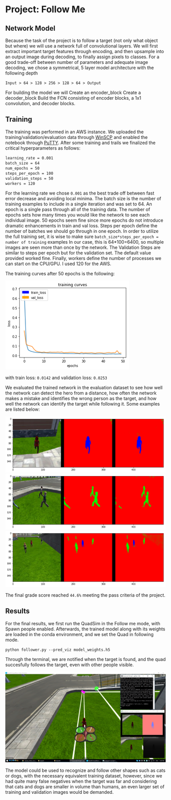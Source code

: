# Project: Follow Me

[//]: # (Image References)

[image1]: ./misc/output_19_99.png
[image2]: ./misc/output_26_0.png
[image3]: ./misc/output_27_0.png
[image4]: ./misc/output_28_0.png
[image5]: ./misc/follow_me.jpg

## Network Model

Because the task of the project is to follow a target (not only what object but where) we will use a network full of convolutional layers. We will first extract important target features through encoding, and then upsample into an output image during decoding, to finally assign pixels to classes.
For a good trade-off between number of parameters and adequate image decoding, we chose a symmetrical, 5 layer model architecture with the following depth
```
Input > 64 > 128 > 256 > 128 > 64 > Output
```

For building the model we will
  Create an encoder_block
  Create a decoder_block
  Build the FCN consisting of encoder blocks, a 1x1 convolution, and decoder blocks.

## Training

The training was performed in an AWS instance. We uploaded the training/validation/evaluation data through [WinSCP](https://winscp.net/eng/index.php) and enabled the notebook through [PuTTY](https://www.putty.org/).
After some training and trails we finalized the critical hyperparameters as follows:

```
learning_rate = 0.001
batch_size = 64
num_epochs = 50
steps_per_epoch = 100
validation_steps = 50
workers = 120
```
For the learning rate we chose `0.001` as the best trade off between fast error decrease and avoiding local minima.
The batch size is the number of training examples to include in a single iteration and was set to 64.
An epoch is a single pass through all of the training data. The number of epochs sets how many times you would like the network to see each individual image. 50 epochs seem fine since more epochs do not introduce dramatic enhancements in train and val loss.
Steps per epoch define the number of batches we should go through in one epoch. In order to utilize the full training set, it is wise to make sure ``batch_size*steps_per_epoch = number of training`` examples In our case, this is 64*100=6400, so multiple images are seen more than once by the network.
The Validation Steps are similar to steps per epoch but for the validation set. The default value provided worked fine.
Finally, workers define the number of processes we can start on the CPU/GPU. I used 120 for the AWS.

The training curves after 50 epochs is the following:

![alt text][image1]

with train loss: `0.0142` and validation loss: `0.0253`

We evaluated the trained network in the evaluation dataset to see how well the network can detect the hero from a distance, how often the network makes a mistake and identifies the wrong person as the target, and how well the network can identify the target while following it.
Some examples are listed below:

![alt text][image2]
![alt text][image3]
![alt text][image4]

The final grade score reached ``44.6%`` meeting the pass criteria of the project.

## Results 
For the final results, we first run the QuadSim in the Follow me mode, with Spawn people enabled.
Afterwards, the trained model along with its weights are loaded in the conda environment, and we set the Quad in following mode.
````
python follower.py --pred_viz model_weights.h5
````
Through the terminal, we are notified when the target is found, and the quad succesfully follows the target, even with other people visible. 


![alt text][image5]


The model could be used to recognize and follow other shapes such as cats or dogs, with the necessary equivalent training dataset, however, since we had quite many false negatives when the target was far and considering that cats and dogs are smaller in volume than humans, an even larger set of training and validation images would be demanded. 





